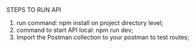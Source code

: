 STEPS TO RUN API

1. run command: npm install on project directory level;
2. command to start API local: npm run dev;
3. Import the Postman collection to your postman to test routes;
